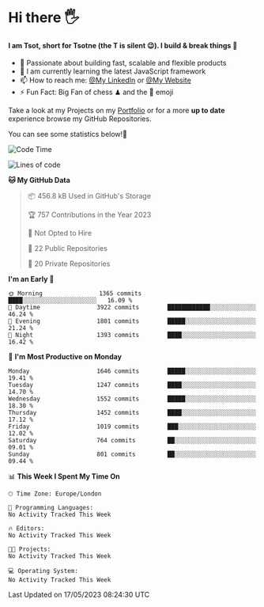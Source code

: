 # Hi there :raised_hand_with_fingers_splayed:
#### I am Tsot, short for Tsotne (the T is silent :wink:). I build & break things :space_invader:
- :telescope: Passionate about building fast, scalable and flexible products
- :seedling: I am currently learning the latest JavaScript framework 
- :mailbox: How to reach me: [@My LinkedIn](https://www.linkedin.com/in/tsotne-gvadzabia/) or [@My Website](https://tsotne.co.uk/contact)
- :zap: Fun Fact: Big Fan of chess ♟ and the 👾 emoji

Take a look at my Projects on my [Portfolio](https://tsotne.co.uk/) or for a more **up to date** experience browse my GitHub Repositories.

You can see some statistics below!:space_invader:
<!--START_SECTION:waka-->
![Code Time](http://img.shields.io/badge/Code%20Time-761%20hrs%202%20mins-blue)

![Lines of code](https://img.shields.io/badge/From%20Hello%20World%20I%27ve%20Written-5.0%20million%20lines%20of%20code-blue)

**🐱 My GitHub Data** 

> 📦 456.8 kB Used in GitHub's Storage 
 > 
> 🏆 757 Contributions in the Year 2023
 > 
> 🚫 Not Opted to Hire
 > 
> 📜 22 Public Repositories 
 > 
> 🔑 20 Private Repositories 
 > 
**I'm an Early 🐤** 

```text
🌞 Morning                1365 commits        ████░░░░░░░░░░░░░░░░░░░░░   16.09 % 
🌆 Daytime                3922 commits        ████████████░░░░░░░░░░░░░   46.24 % 
🌃 Evening                1801 commits        █████░░░░░░░░░░░░░░░░░░░░   21.24 % 
🌙 Night                  1393 commits        ████░░░░░░░░░░░░░░░░░░░░░   16.42 % 
```
📅 **I'm Most Productive on Monday** 

```text
Monday                   1646 commits        █████░░░░░░░░░░░░░░░░░░░░   19.41 % 
Tuesday                  1247 commits        ████░░░░░░░░░░░░░░░░░░░░░   14.70 % 
Wednesday                1552 commits        █████░░░░░░░░░░░░░░░░░░░░   18.30 % 
Thursday                 1452 commits        ████░░░░░░░░░░░░░░░░░░░░░   17.12 % 
Friday                   1019 commits        ███░░░░░░░░░░░░░░░░░░░░░░   12.02 % 
Saturday                 764 commits         ██░░░░░░░░░░░░░░░░░░░░░░░   09.01 % 
Sunday                   801 commits         ██░░░░░░░░░░░░░░░░░░░░░░░   09.44 % 
```


📊 **This Week I Spent My Time On** 

```text
🕑︎ Time Zone: Europe/London

💬 Programming Languages: 
No Activity Tracked This Week

🔥 Editors: 
No Activity Tracked This Week

🐱‍💻 Projects: 
No Activity Tracked This Week

💻 Operating System: 
No Activity Tracked This Week
```


 Last Updated on 17/05/2023 08:24:30 UTC
<!--END_SECTION:waka-->
